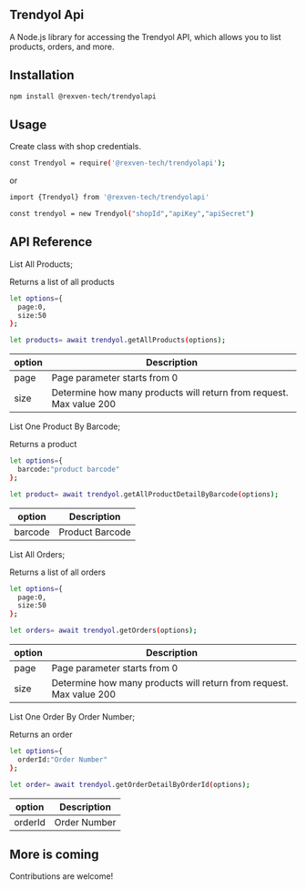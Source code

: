 ## Trendyol Api

A Node.js library for accessing the Trendyol API, which allows you to list products, orders, and more.

## Installation
```bash
npm install @rexven-tech/trendyolapi
```

## Usage
Create class with shop credentials.

```bash
const Trendyol = require('@rexven-tech/trendyolapi');
```

or

```bash
import {Trendyol} from '@rexven-tech/trendyolapi'
```

```bash
const trendyol = new Trendyol("shopId","apiKey","apiSecret")
```


## API Reference

List All Products;

Returns a list of all products

```bash
let options={
  page:0,
  size:50
};

let products= await trendyol.getAllProducts(options);
```

| option                  | Description                                                                                       |
| ----------------------- | ------------------------------------------------------------------------------------------------- |
| page                    | Page parameter starts from 0                                                                      |
| size                    | Determine how many products will return from request. Max value 200                               |

List One Product By Barcode;

Returns a product 

```bash
let options={
  barcode:"product barcode"
};

let product= await trendyol.getAllProductDetailByBarcode(options);
```

| option                  | Description                                                                                       |
| ----------------------- | ------------------------------------------------------------------------------------------------- |
| barcode                 | Product Barcode                                                                                  |



List All Orders;

Returns a list of all orders

```bash
let options={
  page:0,
  size:50
};

let orders= await trendyol.getOrders(options);
```

| option                  | Description                                                                                       |
| ----------------------- | ------------------------------------------------------------------------------------------------- |
| page                    | Page parameter starts from 0                                                                      |
| size                    | Determine how many products will return from request. Max value 200                               |



List One Order By Order Number;

Returns an order 

```bash
let options={
  orderId:"Order Number"
};

let order= await trendyol.getOrderDetailByOrderId(options);
```

| option                  | Description                                                                                       |
| ----------------------- | ------------------------------------------------------------------------------------------------- |
| orderId                 | Order Number                                                                                      |

## More is coming

Contributions are welcome! 
